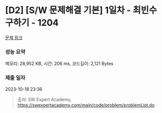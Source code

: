 # [D2] [S/W 문제해결 기본] 1일차 - 최빈수 구하기 - 1204 

[문제 링크](https://swexpertacademy.com/main/code/problem/problemDetail.do?contestProbId=AV13zo1KAAACFAYh) 

### 성능 요약

메모리: 28,952 KB, 시간: 206 ms, 코드길이: 2,121 Bytes

### 제출 일자

2023-10-18 23:36



> 출처: SW Expert Academy, https://swexpertacademy.com/main/code/problem/problemList.do